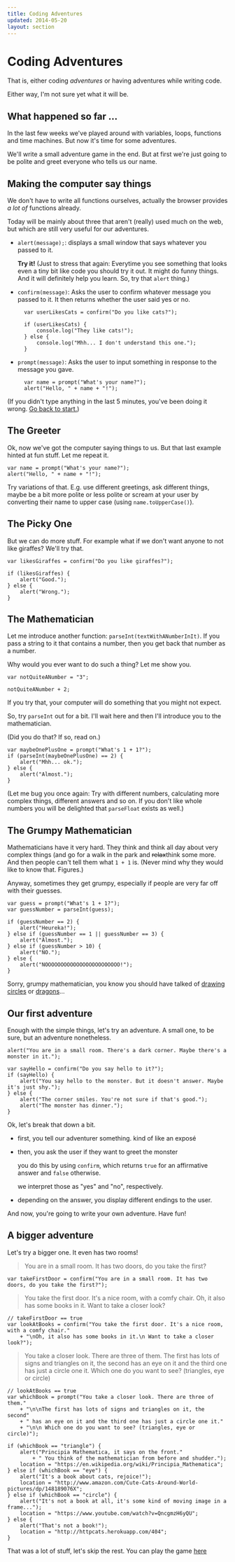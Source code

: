 ```yaml
---
title: Coding Adventures
updated: 2014-05-20
layout: section
---
```


# Coding Adventures

That is, either coding *adventures* or having adventures while writing
code.

Either way, I'm not sure yet what it will be.

## What happened so far ...

In the last few weeks we've played around with variables, loops, functions
and time machines. But now it's time for some adventures.

We'll write a small adventure game in the end. But at first we're just
going to be polite and greet everyone who tells us our name.

## Making the computer say things

We don't have to write all functions ourselves, actually the browser
provides *a lot of* functions already.

Today will be mainly about three that aren't (really) used much on the web,
but which are still very useful for our adventures.

* `alert(message);`: displays a small window that says whatever you passed
    to it.

    **Try it!** (Just to stress that again: Everytime you see something that
    looks even a tiny bit like code you should try it out. It might do
    funny things. And it will definitely help you learn. So, try that
    `alert` thing.)
* `confirm(message)`: Asks the user to confirm whatever message you passed
    to it. It then returns whether the user said yes or no.

        var userLikesCats = confirm("Do you like cats?");
    
        if (userLikesCats) {
            console.log("They like cats!");
        } else {
            console.log("Mhh... I don't understand this one.");
        }
* `prompt(message)`: Asks the user to input something in response to the
    message you gave.

        var name = prompt("What's your name?");
        alert("Hello, " + name + "!");

(If you didn't type anything in the last 5 minutes, you've been doing it
wrong. [Go back to start.](#making-the-computer-say-things))

## The Greeter

Ok, now we've got the computer saying things to us. But that last example
hinted at fun stuff. Let me repeat it.

    var name = prompt("What's your name?");
    alert("Hello, " + name + "!");

Try variations of that. E.g. use different greetings, ask different things,
maybe be a bit more polite or less polite or scream at your user by
converting their name to upper case (using `name.toUpperCase()`).

## The Picky One

But we can do more stuff. For example what if we don't want anyone to not
like giraffes? We'll try that.

    var likesGiraffes = confirm("Do you like giraffes?");
    
    if (likesGiraffes) {
        alert("Good.");
    } else {
        alert("Wrong.");
    }

## The Mathematician

Let me introduce another function: `parseInt(textWithANumberInIt)`. If you
pass a string to it that contains a number, then you get back that number
as a number.

Why would you ever want to do such a thing? Let me show you.

    var notQuiteANumber = "3";

    notQuiteANumber + 2;

If you try that, your computer will do something that you might not expect.

So, try `parseInt` out for a bit. I'll wait here and then I'll introduce
you to the mathematician.

(Did you do that? If so, read on.)

    var maybeOnePlusOne = prompt("What's 1 + 1?");
    if (parseInt(maybeOnePlusOne) == 2) {
        alert("Mhh... ok.");
    } else {
        alert("Almost.");
    }

(Let me bug you once again: Try with different numbers, calculating more
complex things, different answers and so on. If you don't like whole numbers
you will be delighted that `parseFloat` exists as well.)

## The Grumpy Mathematician

Mathematicians have it very hard. They think and think all day about very
complex things (and go for a walk in the park and <del>relax</del>think some
more. And then people can't tell them what `1 + 1` is. (Never mind why
they would like to know that. Figures.)

Anyway, sometimes they get grumpy, especially if people are very far off
with their guesses.

    var guess = prompt("What's 1 + 1?");
    var guessNumber = parseInt(guess);

    if (guessNumber == 2) {
        alert("Heureka!");
    } else if (guessNumber == 1 || guessNumber == 3) {
        alert("Almost.");
    } else if (guessNumber > 10) {
        alert("NO.");
    } else {
        alert("NOOOOOOOOOOOOOOOOOOOOOOOO!");
    }

Sorry, grumpy mathematician, you know you should have talked of
[drawing circles][] or [dragons][]...

[drawing circles]: https://www.youtube.com/watch?v=QncgmzH6yQU
[dragons]: https://www.youtube.com/watch?v=EdyociU35u8

## Our first adventure

Enough with the simple things, let's try an adventure. A small one, to be sure,
but an adventure nonetheless.

    alert("You are in a small room. There's a dark corner. Maybe there's a monster in it.");

    var sayHello = confirm("Do you say hello to it?");
    if (sayHello) {
        alert("You say hello to the monster. But it doesn't answer. Maybe it's just shy.");
    } else {
        alert("The corner smiles. You're not sure if that's good.");
        alert("The monster has dinner.");
    }

Ok, let's break that down a bit.

* first, you tell our adventurer something. kind of like an exposé
* then, you ask the user if they want to greet the monster

    you do this by using `confirm`, which returns `true` for an affirmative
    answer and `false` otherwise.

    we interpret those as "yes" and "no", respectively.
* depending on the answer, you display different endings to the user.

And now, you're going to write your own adventure. Have fun!

## A bigger adventure

Let's try a bigger one. It even has two rooms!

> You are in a small room. It has two doors, do you take the first?

    var takeFirstDoor = confirm("You are in a small room. It has two doors, do you take the first?");

> You take the first door. It's a nice room, with a comfy chair. Oh, it also
> has some books in it. Want to take a closer look?

    // takeFirstDoor == true
    var lookAtBooks = confirm("You take the first door. It's a nice room, with a comfy chair."
        + "\nOh, it also has some books in it.\n Want to take a closer look?");

> You take a closer look. There are three of them. The first has lots of signs
> and triangles on it, the second has an eye on it and the third one has just
> a circle one it.
> Which one do you want to see? (triangles, eye or circle)

    // lookAtBooks == true
    var whichBook = prompt("You take a closer look. There are three of them."
        + "\n\nThe first has lots of signs and triangles on it, the second"
        + " has an eye on it and the third one has just a circle one it."
        + "\n\n Which one do you want to see? (triangles, eye or circle)");

    if (whichBook == "triangle") {
        alert("Principia Mathematica, it says on the front."
            + " You think of the mathematician from before and shudder.");
        location = "https://en.wikipedia.org/wiki/Principia_Mathematica";
    } else if (whichBook == "eye") {
        alert("It's a book about cats, rejoice!");
        location = "http://www.amazon.com/Cute-Cats-Around-World-pictures/dp/148189076X";
    } else if (whichBook == "circle") {
        alert("It's not a book at all, it's some kind of moving image in a frame...");
        location = "https://www.youtube.com/watch?v=QncgmzH6yQU";
    } else {
        alert("That's not a book!");
        location = "http://httpcats.herokuapp.com/404";
    }

That was a lot of stuff, let's skip the rest. You can play the game
[here](../examples/first-adventure.html)
